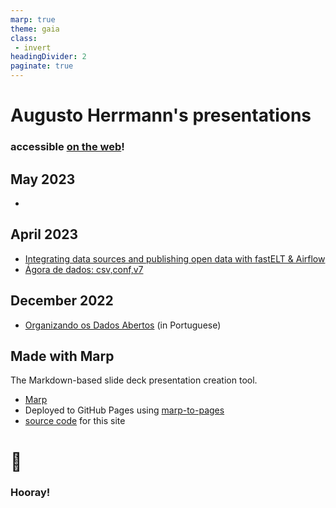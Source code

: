 ```yaml
---
marp: true
theme: gaia
class:
 - invert
headingDivider: 2 
paginate: true
---
```


<!--
_footer: turn to the next page for more info
_class:
 - lead
 - invert
-->

# Augusto Herrmann's presentations

### accessible [on the web](https://herrmann.tech/slide-decks/)!

## May 2023

- [](https://herrmann.tech/slide-decks/2023/05/integrating-data-sources-and-publishing-open-data-with-fastetl-airflow-and-frictionless)

## April 2023

- [Integrating data sources and publishing open data with fastELT & Airflow](2023/04/integrating-data-sources-and-publishing-open-data-with-fastetl-and-airflow)
- [Ágora de dados: csv,conf,v7](2023/04/agora-de-dados-csv-conf)

## December 2022

- [Organizando os Dados Abertos](2022/12/organizando-os-dados-abertos) (in Portuguese)

## Made with Marp

The Markdown-based slide deck presentation creation tool.

- [Marp](https://marp.app)
- Deployed to GitHub Pages using [marp-to-pages](https://github.com/ralexander-phi/marp-to-pages)
- [source code](https://github.com/augusto-herrmann/slide-decks) for this site

# 🎉
<!--
_class:
 - lead
 - invert
-->
### Hooray!
